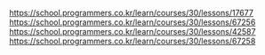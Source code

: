 https://school.programmers.co.kr/learn/courses/30/lessons/17677
https://school.programmers.co.kr/learn/courses/30/lessons/67256
https://school.programmers.co.kr/learn/courses/30/lessons/42587
https://school.programmers.co.kr/learn/courses/30/lessons/67258

